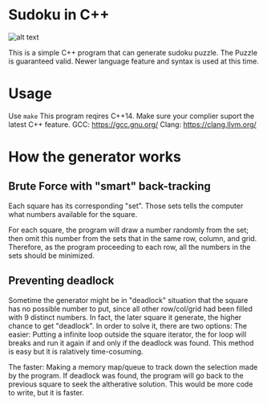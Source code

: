 # Sudoku in C++
![alt text](https://www.cs.dartmouth.edu/~cbk/classes/10/16fall/notes/18/img/sudoku-soln.png)

This is a simple C++ program that can generate sudoku puzzle. The Puzzle is guaranteed valid. Newer language feature and syntax is used at this time.

# Usage
Use `make`
This program reqires C++14. Make sure your complier suport the latest C++ feature.
GCC: https://gcc.gnu.org/
Clang: https://clang.llvm.org/

# How the generator works
## Brute Force with "smart" back-tracking
Each square has its corresponding "set". Those sets tells the computer what numbers available for the square. 

For each square, the program will draw a number randomly from the set; then omit this number from the sets that in the same row, column, and grid. Therefore, as the program proceeding to each row, all the numbers in the sets should be minimized.

## Preventing deadlock
Sometime the generator might be in "deadlock" situation that the square has no possible number to put, since all other row/col/grid had been filled with 9 distinct numbers. In fact, the later square it generate, the higher chance to get "deadlock".
In order to solve it, there are two options:
The easier: Putting a infinite loop outside the square iterator, the for loop will breaks and run it again if and only if the deadlock was found. This method is easy but it is ralatively time-cosuming.

The faster: Making a memory map/queue to track down the selection made by the program. If deadlock was found, the program will go back to the previous square to seek the altherative solution. This would be more code to write, but it is faster.